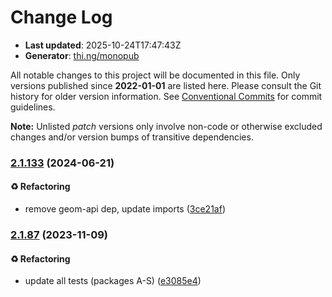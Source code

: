 # Change Log

- **Last updated**: 2025-10-24T17:47:43Z
- **Generator**: [thi.ng/monopub](https://thi.ng/monopub)

All notable changes to this project will be documented in this file.
Only versions published since **2022-01-01** are listed here.
Please consult the Git history for older version information.
See [Conventional Commits](https://conventionalcommits.org/) for commit guidelines.

**Note:** Unlisted _patch_ versions only involve non-code or otherwise excluded changes
and/or version bumps of transitive dependencies.

### [2.1.133](https://github.com/thi-ng/umbrella/tree/@thi.ng/geom-arc@2.1.133) (2024-06-21)

#### ♻️ Refactoring

- remove geom-api dep, update imports ([3ce21af](https://github.com/thi-ng/umbrella/commit/3ce21af))

### [2.1.87](https://github.com/thi-ng/umbrella/tree/@thi.ng/geom-arc@2.1.87) (2023-11-09)

#### ♻️ Refactoring

- update all tests (packages A-S) ([e3085e4](https://github.com/thi-ng/umbrella/commit/e3085e4))
